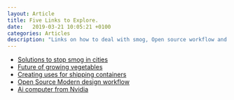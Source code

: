 ```yaml
---
layout: Article
title: Five Links to Explore.
date:   2019-03-21 10:05:21 +0100
categories: Articles
description: "Links on how to deal with smog, Open source workflow and creative uses for shipping containers"
---
```




<ul>
<a class="post-link" target="_blank" href="https://phys.org/news/2019-03-canned-air-water-spraying-drones-smog.html"><li>Solutions to stop smog in cities</li></a>
<a class="post-link" target="_blank" href="https://www.telegraph.co.uk/gardening/grow-to-eat/does-future-vegetable-growing-look-like/"><li>Future of growing vegetables</li></a>
<a class="post-link" target="_blank" href="https://design-milk.com/at-flophouze-hotel-the-trend-of-upcycling-shipping-containers-lives-on/"><li>Creating uses for shipping containers</li></a>
<a class="post-link" target="_blank" href="https://www.abstract.com/blog/open-source-modern-design-workflow/"><li>Open Source Modern design workflow</li></a>
<a class="post-link" target="_blank" href="https://www.techrepublic.com/article/raspberry-pi-style-jetson-nano-is-a-powerful-low-cost-ai-computer-from-nvidia/?linkId=65004563"><li>Ai computer from Nvidia</li></a>
</ul>